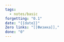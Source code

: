 ```yaml
---
tags:
  - notes/basic
forgetting: "0.1"
date: "{{date}}"
Zero links: "[[Физика]],"
done: "0"
---
```


 


